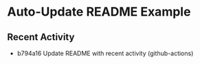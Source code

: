 # Auto-Update README Example

## Recent Activity
<!-- BEGIN RECENT_ACTIVITY -->
* b794a16 Update README with recent activity (github-actions)
<!-- END RECENT_ACTIVITY -->


